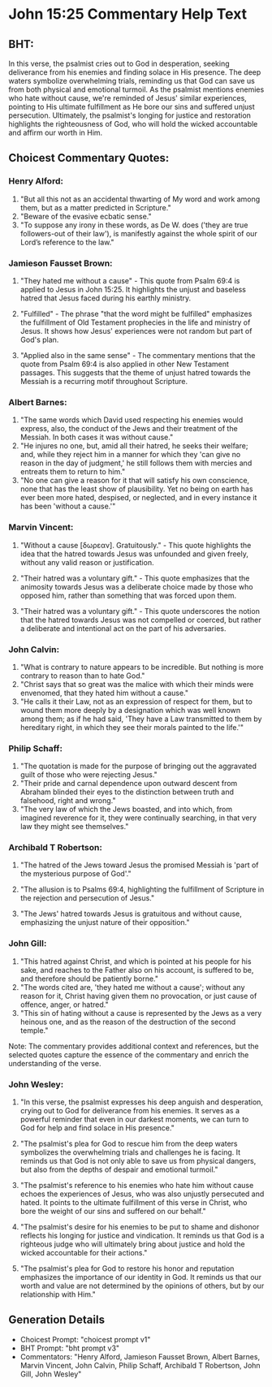# John 15:25 Commentary Help Text

## BHT:
In this verse, the psalmist cries out to God in desperation, seeking deliverance from his enemies and finding solace in His presence. The deep waters symbolize overwhelming trials, reminding us that God can save us from both physical and emotional turmoil. As the psalmist mentions enemies who hate without cause, we're reminded of Jesus' similar experiences, pointing to His ultimate fulfillment as He bore our sins and suffered unjust persecution. Ultimately, the psalmist's longing for justice and restoration highlights the righteousness of God, who will hold the wicked accountable and affirm our worth in Him.

## Choicest Commentary Quotes:
### Henry Alford:
1. "But all this not as an accidental thwarting of My word and work among them, but as a matter predicted in Scripture."
2. "Beware of the evasive ecbatic sense."
3. "To suppose any irony in these words, as De W. does ('they are true followers-out of their law'), is manifestly against the whole spirit of our Lord’s reference to the law."

### Jamieson Fausset Brown:
1. "They hated me without a cause" - This quote from Psalm 69:4 is applied to Jesus in John 15:25. It highlights the unjust and baseless hatred that Jesus faced during his earthly ministry.

2. "Fulfilled" - The phrase "that the word might be fulfilled" emphasizes the fulfillment of Old Testament prophecies in the life and ministry of Jesus. It shows how Jesus' experiences were not random but part of God's plan.

3. "Applied also in the same sense" - The commentary mentions that the quote from Psalm 69:4 is also applied in other New Testament passages. This suggests that the theme of unjust hatred towards the Messiah is a recurring motif throughout Scripture.

### Albert Barnes:
1. "The same words which David used respecting his enemies would express, also, the conduct of the Jews and their treatment of the Messiah. In both cases it was without cause."
2. "He injures no one, but, amid all their hatred, he seeks their welfare; and, while they reject him in a manner for which they 'can give no reason in the day of judgment,' he still follows them with mercies and entreats them to return to him."
3. "No one can give a reason for it that will satisfy his own conscience, none that has the least show of plausibility. Yet no being on earth has ever been more hated, despised, or neglected, and in every instance it has been 'without a cause.'"

### Marvin Vincent:
1. "Without a cause [δωρεαν]. Gratuitously." - This quote highlights the idea that the hatred towards Jesus was unfounded and given freely, without any valid reason or justification.

2. "Their hatred was a voluntary gift." - This quote emphasizes that the animosity towards Jesus was a deliberate choice made by those who opposed him, rather than something that was forced upon them.

3. "Their hatred was a voluntary gift." - This quote underscores the notion that the hatred towards Jesus was not compelled or coerced, but rather a deliberate and intentional act on the part of his adversaries.

### John Calvin:
1. "What is contrary to nature appears to be incredible. But nothing is more contrary to reason than to hate God."
2. "Christ says that so great was the malice with which their minds were envenomed, that they hated him without a cause."
3. "He calls it their Law, not as an expression of respect for them, but to wound them more deeply by a designation which was well known among them; as if he had said, 'They have a Law transmitted to them by hereditary right, in which they see their morals painted to the life.'"

### Philip Schaff:
1. "The quotation is made for the purpose of bringing out the aggravated guilt of those who were rejecting Jesus."
2. "Their pride and carnal dependence upon outward descent from Abraham blinded their eyes to the distinction between truth and falsehood, right and wrong."
3. "The very law of which the Jews boasted, and into which, from imagined reverence for it, they were continually searching, in that very law they might see themselves."

### Archibald T Robertson:
1. "The hatred of the Jews toward Jesus the promised Messiah is 'part of the mysterious purpose of God'." 

2. "The allusion is to Psalms 69:4, highlighting the fulfillment of Scripture in the rejection and persecution of Jesus." 

3. "The Jews' hatred towards Jesus is gratuitous and without cause, emphasizing the unjust nature of their opposition."

### John Gill:
1. "This hatred against Christ, and which is pointed at his people for his sake, and reaches to the Father also on his account, is suffered to be, and therefore should be patiently borne."
2. "The words cited are, 'they hated me without a cause'; without any reason for it, Christ having given them no provocation, or just cause of offence, anger, or hatred."
3. "This sin of hating without a cause is represented by the Jews as a very heinous one, and as the reason of the destruction of the second temple."

Note: The commentary provides additional context and references, but the selected quotes capture the essence of the commentary and enrich the understanding of the verse.

### John Wesley:
1. "In this verse, the psalmist expresses his deep anguish and desperation, crying out to God for deliverance from his enemies. It serves as a powerful reminder that even in our darkest moments, we can turn to God for help and find solace in His presence."

2. "The psalmist's plea for God to rescue him from the deep waters symbolizes the overwhelming trials and challenges he is facing. It reminds us that God is not only able to save us from physical dangers, but also from the depths of despair and emotional turmoil."

3. "The psalmist's reference to his enemies who hate him without cause echoes the experiences of Jesus, who was also unjustly persecuted and hated. It points to the ultimate fulfillment of this verse in Christ, who bore the weight of our sins and suffered on our behalf."

4. "The psalmist's desire for his enemies to be put to shame and dishonor reflects his longing for justice and vindication. It reminds us that God is a righteous judge who will ultimately bring about justice and hold the wicked accountable for their actions."

5. "The psalmist's plea for God to restore his honor and reputation emphasizes the importance of our identity in God. It reminds us that our worth and value are not determined by the opinions of others, but by our relationship with Him."


## Generation Details
- Choicest Prompt: "choicest prompt v1"
- BHT Prompt: "bht prompt v3"
- Commentators: "Henry Alford, Jamieson Fausset Brown, Albert Barnes, Marvin Vincent, John Calvin, Philip Schaff, Archibald T Robertson, John Gill, John Wesley"
